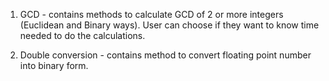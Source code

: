 1. GCD - contains methods to calculate GCD of 2 or more integers (Euclidean and Binary ways). User can choose if they want to know time needed to do the calculations.

2. Double conversion - contains method to convert floating point number into binary form.

